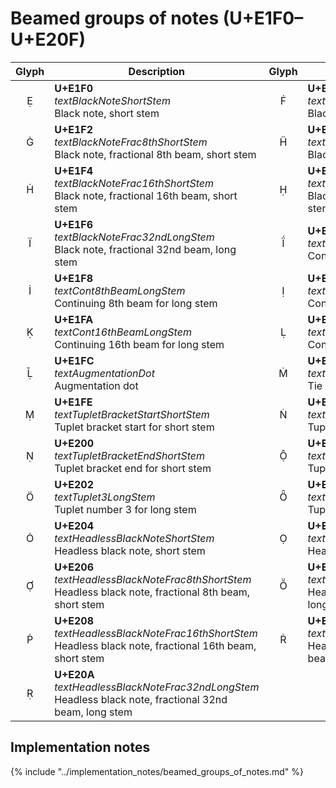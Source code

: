 Beamed groups of notes (U+E1F0–U+E20F)
======================================

| **Glyph** | **Description** | **Glyph** | **Description**
| :-------: | --------------- | :-------: | ---------------
|<span class="bravura_large">&#xe1f0;</span> | **U+E1F0**<br/>*textBlackNoteShortStem*<br/>Black note, short stem | <span class="bravura_large">&#xe1f1;</span> | **U+E1F1**<br/>*textBlackNoteLongStem*<br/>Black note, long stem
|<span class="bravura_large">&#xe1f2;</span> | **U+E1F2**<br/>*textBlackNoteFrac8thShortStem*<br/>Black note, fractional 8th beam, short stem | <span class="bravura_large">&#xe1f3;</span> | **U+E1F3**<br/>*textBlackNoteFrac8thLongStem*<br/>Black note, fractional 8th beam, long stem
|<span class="bravura_large">&#xe1f4;</span> | **U+E1F4**<br/>*textBlackNoteFrac16thShortStem*<br/>Black note, fractional 16th beam, short stem | <span class="bravura_large">&#xe1f5;</span> | **U+E1F5**<br/>*textBlackNoteFrac16thLongStem*<br/>Black note, fractional 16th beam, long stem
|<span class="bravura_large">&#xe1f6;</span> | **U+E1F6**<br/>*textBlackNoteFrac32ndLongStem*<br/>Black note, fractional 32nd beam, long stem | <span class="bravura_large">&#xe1f7;</span> | **U+E1F7**<br/>*textCont8thBeamShortStem*<br/>Continuing 8th beam for short stem
|<span class="bravura_large">&#xe1f8;</span> | **U+E1F8**<br/>*textCont8thBeamLongStem*<br/>Continuing 8th beam for long stem | <span class="bravura_large">&#xe1f9;</span> | **U+E1F9**<br/>*textCont16thBeamShortStem*<br/>Continuing 16th beam for short stem
|<span class="bravura_large">&#xe1fa;</span> | **U+E1FA**<br/>*textCont16thBeamLongStem*<br/>Continuing 16th beam for long stem | <span class="bravura_large">&#xe1fb;</span> | **U+E1FB**<br/>*textCont32ndBeamLongStem*<br/>Continuing 32nd beam for long stem
|<span class="bravura_large">&#xe1fc;</span> | **U+E1FC**<br/>*textAugmentationDot*<br/>Augmentation dot | <span class="bravura_large">&#xe1fd;</span> | **U+E1FD**<br/>*textTie*<br/>Tie
|<span class="bravura_large">&#xe1fe;</span> | **U+E1FE**<br/>*textTupletBracketStartShortStem*<br/>Tuplet bracket start for short stem | <span class="bravura_large">&#xe1ff;</span> | **U+E1FF**<br/>*textTuplet3ShortStem*<br/>Tuplet number 3 for short stem
|<span class="bravura_large">&#xe200;</span> | **U+E200**<br/>*textTupletBracketEndShortStem*<br/>Tuplet bracket end for short stem | <span class="bravura_large">&#xe201;</span> | **U+E201**<br/>*textTupletBracketStartLongStem*<br/>Tuplet bracket start for long stem
|<span class="bravura_large">&#xe202;</span> | **U+E202**<br/>*textTuplet3LongStem*<br/>Tuplet number 3 for long stem | <span class="bravura_large">&#xe203;</span> | **U+E203**<br/>*textTupletBracketEndLongStem*<br/>Tuplet bracket end for long stem
|<span class="bravura_large">&#xe204;</span> | **U+E204**<br/>*textHeadlessBlackNoteShortStem*<br/>Headless black note, short stem | <span class="bravura_large">&#xe205;</span> | **U+E205**<br/>*textHeadlessBlackNoteLongStem*<br/>Headless black note, long stem
|<span class="bravura_large">&#xe206;</span> | **U+E206**<br/>*textHeadlessBlackNoteFrac8thShortStem*<br/>Headless black note, fractional 8th beam, short stem | <span class="bravura_large">&#xe207;</span> | **U+E207**<br/>*textHeadlessBlackNoteFrac8thLongStem*<br/>Headless black note, fractional 8th beam, long stem
|<span class="bravura_large">&#xe208;</span> | **U+E208**<br/>*textHeadlessBlackNoteFrac16thShortStem*<br/>Headless black note, fractional 16th beam, short stem | <span class="bravura_large">&#xe209;</span> | **U+E209**<br/>*textHeadlessBlackNoteFrac16thLongStem*<br/>Headless black note, fractional 16th beam, long stem
|<span class="bravura_large">&#xe20a;</span> | **U+E20A**<br/>*textHeadlessBlackNoteFrac32ndLongStem*<br/>Headless black note, fractional 32nd beam, long stem | &nbsp; | &nbsp;

Implementation notes
---------------------

{% include "../implementation_notes/beamed_groups_of_notes.md" %}
